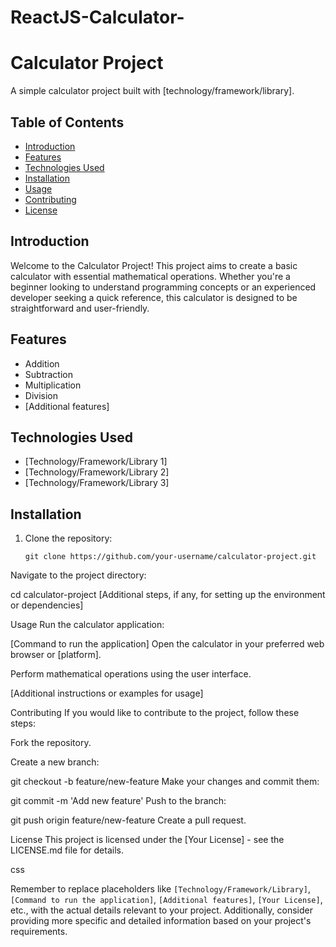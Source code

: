 # ReactJS-Calculator-

# Calculator Project

A simple calculator project built with [technology/framework/library].

## Table of Contents
- [Introduction](#introduction)
- [Features](#features)
- [Technologies Used](#technologies-used)
- [Installation](#installation)
- [Usage](#usage)
- [Contributing](#contributing)
- [License](#license)

## Introduction

Welcome to the Calculator Project! This project aims to create a basic calculator with essential mathematical operations. Whether you're a beginner looking to understand programming concepts or an experienced developer seeking a quick reference, this calculator is designed to be straightforward and user-friendly.

## Features

- Addition
- Subtraction
- Multiplication
- Division
- [Additional features]

## Technologies Used

- [Technology/Framework/Library 1]
- [Technology/Framework/Library 2]
- [Technology/Framework/Library 3]

## Installation

1. Clone the repository:

   ```
   git clone https://github.com/your-username/calculator-project.git
Navigate to the project directory:



cd calculator-project
[Additional steps, if any, for setting up the environment or dependencies]

Usage
Run the calculator application:



[Command to run the application]
Open the calculator in your preferred web browser or [platform].

Perform mathematical operations using the user interface.

[Additional instructions or examples for usage]

Contributing
If you would like to contribute to the project, follow these steps:

Fork the repository.

Create a new branch:



git checkout -b feature/new-feature
Make your changes and commit them:



git commit -m 'Add new feature'
Push to the branch:



git push origin feature/new-feature
Create a pull request.

License
This project is licensed under the [Your License] - see the LICENSE.md file for details.

css


Remember to replace placeholders like `[Technology/Framework/Library]`, `[Command to run the application]`, `[Additional features]`, `[Your License]`, etc., with the actual details relevant to your project. Additionally, consider providing more specific and detailed information based on your project's requirements.






